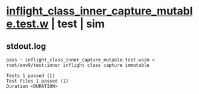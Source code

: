 # [inflight_class_inner_capture_mutable.test.w](../../../../../examples/tests/valid/inflight_class_inner_capture_mutable.test.w) | test | sim

## stdout.log
```log
pass ─ inflight_class_inner_capture_mutable.test.wsim » root/env0/test:inner inflight class capture immutable
 
Tests 1 passed (1)
Test Files 1 passed (1)
Duration <DURATION>
```


